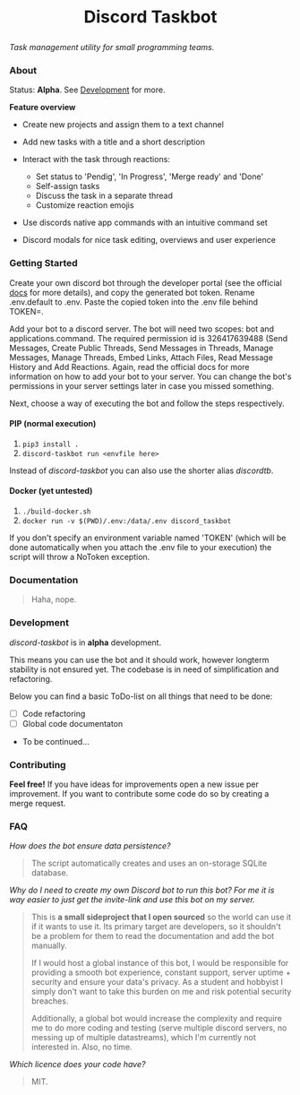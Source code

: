 <div align="center" style="font-size: 30px; font-weight: bold; height: 50px">Discord Taskbot</div>


*Task management utility for small programming teams.*

### About
Status: **Alpha**. See [Development](#development) for more.

**Feature overview**
- Create new projects and assign them to a text channel
- Add new tasks with a title and a short description
- Interact with the task through reactions:
    - Set status to 'Pendig', 'In Progress', 'Merge ready' and 'Done'
    - Self-assign tasks
    - Discuss the task in a separate thread
    - Customize reaction emojis

- Use discords native app commands with an intuitive command set
- Discord modals for nice task editing, overviews and user experience

### Getting Started

Create your own discord bot through the developer portal (see the official [docs](https://discord.com/developers/docs/getting-started#creating-an-app) for more details), and copy the generated bot token. Rename .env.default to .env. Paste the copied token into the .env file behind TOKEN=.

Add your bot to a discord server. The bot will need two scopes: bot and applications.command. The required permission id is 326417639488 (Send Messages, Create Public Threads, Send Messages in Threads, Manage Messages, Manage Threads, Embed Links, Attach Files, Read Message History and Add Reactions. Again, read the official docs for more information on how to add your bot to your server. You can change the bot's permissions in your server settings later in case you missed something.

Next, choose a way of executing the bot and follow the steps respectively.

#### PIP (normal execution)
1. `pip3 install .`
2. `discord-taskbot run <envfile here>`

Instead of *discord-taskbot* you can also use the shorter alias *discordtb*.

#### Docker (yet untested)
1. `./build-docker.sh`
2. `docker run -v $(PWD)/.env:/data/.env discord_taskbot`

If you don't specify an environment variable named 'TOKEN' (which will be done automatically when you attach the .env file to your execution) the script will throw a NoToken exception.

### Documentation
> Haha, nope.


### Development
*discord-taskbot* is in **alpha** development.

This means you can use the bot and it should work, however longterm stability is not ensured yet. The codebase is in need of simplification and refactoring.

Below you can find a basic ToDo-list on all things that need to be done:

- [ ] Code refactoring
- [ ] Global code documentaton
- To be continued...


### Contributing
**Feel free!** If you have ideas for improvements open a new issue per improvement. If you want to contribute some code do so by creating a merge request.

### FAQ
*How does the bot ensure data persistence?*
> The script automatically creates and uses an on-storage SQLite database.

*Why do I need to create my own Discord bot to run this bot? For me it is way easier to just get the invite-link and use this bot on my server.*
> This is **a small sideproject that I open sourced** so the world can use it if it wants to use it. Its primary target are developers, so it shouldn't be a problem for them to read the documentation and add the bot manually.
> 
> If I would host a global instance of this bot, I would be responsible for providing a smooth bot experience, constant support, server uptime + security and ensure your data's privacy. As a student and hobbyist I simply don't want to take this burden on me and risk potential security breaches.
> 
> Additionally, a global bot would increase the complexity and require me to do more coding and testing (serve multiple discord servers, no messing up of multiple datastreams), which I'm currently not interested in. Also, no time.

*Which licence does your code have?*
> MIT.
